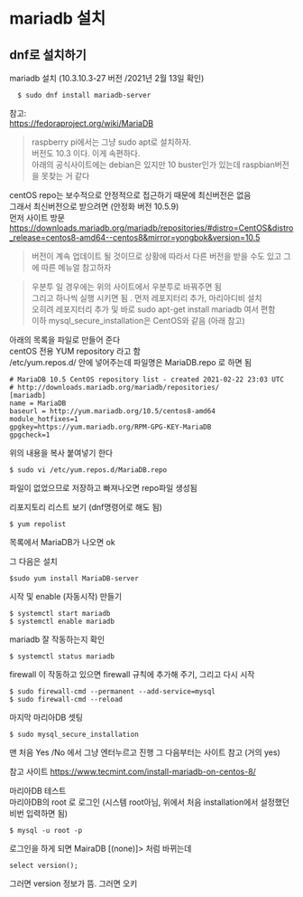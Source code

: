 # mariadb 설치

## dnf로 설치하기
mariadb 설치 (10.3.10.3-27 버전 /2021년 2월 13일 확인)   

```
  $ sudo dnf install mariadb-server
```

참고:   
https://fedoraproject.org/wiki/MariaDB

> raspberry pi에서는 그냥 sudo apt로 설치하자.     
버전도 10.3 이다. 이게 속편하다.    
아래의 공식사이트에는 debian은 있지만 10 buster인가 있는데 raspbian버전을 못찾는 거 같다   

centOS repo는 보수적으로 안정적으로 접근하기 때문에 최신버전은 없음   
그래서 최신버전으로 받으려면 (안정화 버전 10.5.9)   
먼저 사이트 방문  
https://downloads.mariadb.org/mariadb/repositories/#distro=CentOS&distro_release=centos8-amd64--centos8&mirror=yongbok&version=10.5

> 버전이 계속 업데이트 될 것이므로 상황에 따라서 다른 버전을 받을 수도 있고 그에 따른 메뉴얼 참고하자

>우분투 일 경우에는 위의 사이트에서 우분투로 바꿔주면 됨  
그리고 하나씩 실행 시키면 됨 . 먼저 레포지터리 추가, 마리아디비 설치  
오히려 레포지터리 추가 및 바로 sudo apt-get install mariadb 여서 편함     
이하 mysql_secure_installation은 CentOS와 같음 (아래 참고)  

아래의 목록을 파일로 만들어 준다   
centOS 전용 YUM repository 라고 함   
/etc/yum.repos.d/ 안에 넣어주는데 파일명은 MariaDB.repo 로 하면 됨   

```
# MariaDB 10.5 CentOS repository list - created 2021-02-22 23:03 UTC
# http://downloads.mariadb.org/mariadb/repositories/
[mariadb]
name = MariaDB
baseurl = http://yum.mariadb.org/10.5/centos8-amd64
module_hotfixes=1
gpgkey=https://yum.mariadb.org/RPM-GPG-KEY-MariaDB
gpgcheck=1
```

위의 내용을 복사 붙여넣기 한다   
```
$ sudo vi /etc/yum.repos.d/MariaDB.repo
```
파일이 없었으므로 저장하고 빠져나오면 repo파일 생성됨

리포지토리 리스트 보기 (dnf명령어로 해도 됨)
```
$ yum repolist
```
목록에서 MariaDB가 나오면 ok   

그 다음은 설치  
```
$sudo yum install MariaDB-server
```

시작 및 enable (자동시작) 만들기
```
$ systemctl start mariadb
$ systemctl enable mariadb
```
mariadb 잘 작동하는지 확인
```
$ systemctl status mariadb 
```

firewall 이 작동하고 있으면 firewall 규칙에 추가해 주기, 그리고 다시 시작
```
$ sudo firewall-cmd --permanent --add-service=mysql
$ sudo firewall-cmd --reload
```

마지막 마리아DB 셋팅
```
$ sudo mysql_secure_installation
```
맨 처음 Yes /No 에서 그냥 엔터누르고 진행
그 다음부터는 사이트 참고 (거의 yes)

참고 사이트 https://www.tecmint.com/install-mariadb-on-centos-8/

마리아DB 테스트   
마리아DB의 root 로 로그인 (시스템 root아님, 위에서 처음 installation에서 설정했던 비번 입력하면 됨)   
```
$ mysql -u root -p
```

로그인을 하게 되면 MairaDB [(none)]>  처럼 바뀌는데 
```
select version();
```

그러면 version 정보가 뜸. 그러면 오키